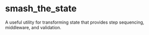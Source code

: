 # smash_the_state
A useful utility for transforming state that provides step sequencing, middleware, and validation.
